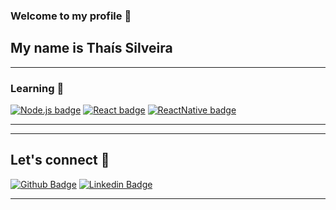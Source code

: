 ### Welcome to my profile :raising_hand:
## My name is Thaís Silveira

----
### Learning :notebook:

[![Node.js badge](https://img.shields.io/badge/-Node.js-339933?style=flat-square&logo=node.js&logoColor=white&link=https://nodejs.org/en/)](https://nodejs.org/en/)
[![React badge](https://img.shields.io/badge/-ReactJS-13B5EA?style=flat-square&logo=react&logoColor=white&link=https://reactjs.org/)](https://reactjs.org/)
[![ReactNative badge](https://img.shields.io/badge/-React_Native-563D7C?style=flat-square&logo=reactJS&logoColor=white&link=https://reactnative.dev/)](https://reactnative.dev/)

----

----

## Let's connect :electric_plug:
[![Github Badge](https://img.shields.io/badge/-Github-000?style=flat-square&logo=Github&logoColor=white&link=https://github.com/thaislsilveira)](https://github.com/thaislsilveira)
[![Linkedin Badge](https://img.shields.io/badge/-LinkedIn-blue?style=flat-square&logo=Linkedin&logoColor=white&link=https://www.linkedin.com/in/tha%C3%ADs-laine-neves-da-silveira-455113137/)](https://www.linkedin.com/in/tha%C3%ADs-laine-neves-da-silveira-455113137/)

----
